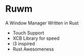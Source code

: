 # Ruwm
A Window Manager Written in Rust

- Touch Support
- XCB Library for speed
- i3 inspired
- Rust Awesomeness
